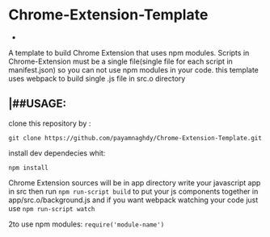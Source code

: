 # Chrome-Extension-Template
-
A template to build Chrome Extension that uses npm modules.
Scripts in Chrome-Extension must be a single file(single file for each script in manifest.json) so you can not use npm modules 
in your code.
this template uses webpack to build single .js file in src.o directory

|##USAGE:
-
clone this repository by :

`git clone https://github.com/payamnaghdy/Chrome-Extension-Template.git`

install dev dependecies whit:

`npm install`

Chrome Extension sources will be in app directory
write your javascript app in src
then run `npm run-script build` to put your js components together in app/src.o/background.js and if you want webpack watching your code just use `npm run-script watch`

2to use npm modules: `require('module-name')`
                                                                                                                                                                                                                   
                                            
